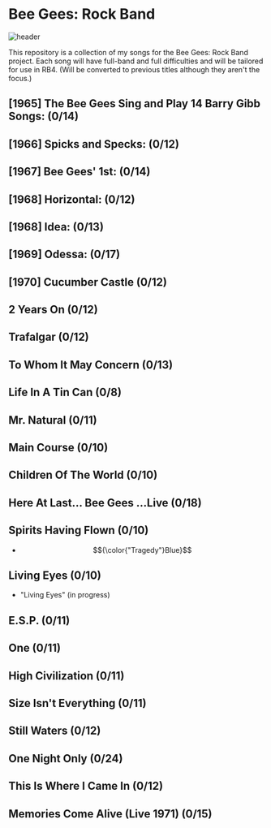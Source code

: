 # Bee Gees: Rock Band
![header](https://github.com/user-attachments/assets/89483283-f999-4d76-9967-4f58ebb03fd1)

This repository is a collection of my songs for the Bee Gees: Rock Band project.
Each song will have full-band and full difficulties and will be tailored for use in RB4. (Will be converted to previous titles although they aren't the focus.)

## [1965] The Bee Gees Sing and Play 14 Barry Gibb Songs: (0/14)
## [1966] Spicks and Specks: (0/12)
## [1967] Bee Gees' 1st: (0/14)
## [1968] Horizontal: (0/12)
## [1968] Idea: (0/13)
## [1969] Odessa: (0/17)
## [1970] Cucumber Castle (0/12)
## 2 Years On (0/12)
## Trafalgar (0/12)
## To Whom It May Concern (0/13)
## Life In A Tin Can (0/8)
## Mr. Natural (0/11)
## Main Course (0/10)
## Children Of The World (0/10)
## Here At Last... Bee Gees ...Live (0/18)
## Spirits Having Flown (0/10)
* $${\color{"Tragedy"}Blue}$$
## Living Eyes (0/10)
* "Living Eyes" (in progress)
## E.S.P. (0/11)
## One (0/11)
## High Civilization (0/11)
## Size Isn't Everything (0/11)
## Still Waters (0/12)
## One Night Only (0/24)
## This Is Where I Came In (0/12)
## Memories Come Alive (Live 1971) (0/15)
